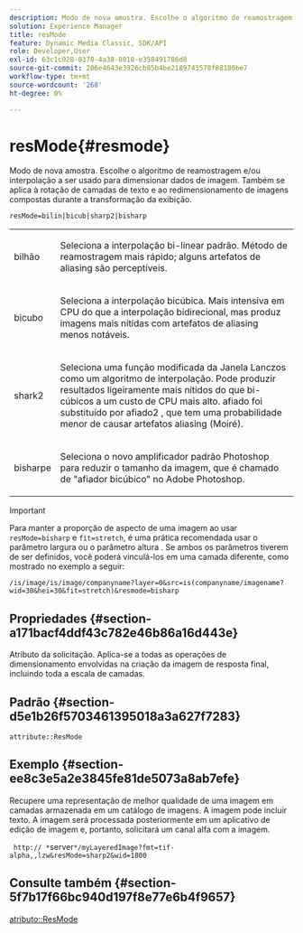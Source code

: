 ```yaml
---
description: Modo de nova amostra. Escolhe o algoritmo de reamostragem e/ou interpolação a ser usado para dimensionar dados de imagem. Também se aplica à rotação de camadas de texto e ao redimensionamento de imagens compostas durante a transformação da exibição.
solution: Experience Manager
title: resMode
feature: Dynamic Media Classic, SDK/API
role: Developer,User
exl-id: 63c1c028-0378-4a38-8018-e358491786d8
source-git-commit: 206e4643e3926cb85b4be2189743578f88180be7
workflow-type: tm+mt
source-wordcount: '268'
ht-degree: 0%

---
```


# resMode{#resmode}

Modo de nova amostra. Escolhe o algoritmo de reamostragem e/ou interpolação a ser usado para dimensionar dados de imagem. Também se aplica à rotação de camadas de texto e ao redimensionamento de imagens compostas durante a transformação da exibição.

`resMode=bilin|bicub|sharp2|bisharp`

<table id="table_FD658AC521E24EB9ADBB87F98549BC3B"> 
 <tbody> 
  <tr> 
   <td colname="col1"> <p> <span class="codeph"> bilhão  </span> </p> </td> 
   <td colname="col2"> <p>Seleciona a interpolação bi-linear padrão. Método de reamostragem mais rápido; alguns artefatos de aliasing são perceptíveis. </p> </td> 
  </tr> 
  <tr> 
   <td colname="col1"> <p> <span class="codeph"> bicubo  </span> </p> </td> 
   <td colname="col2"> <p>Seleciona a interpolação bicúbica. Mais intensiva em CPU do que a interpolação bidirecional, mas produz imagens mais nítidas com artefatos de aliasing menos notáveis. </p> </td> 
  </tr> 
  <tr> 
   <td colname="col1"> <p> <span class="codeph"> shark2  </span> </p> </td> 
   <td colname="col2"> <p>Seleciona uma função modificada da Janela Lanczos como um algoritmo de interpolação. Pode produzir resultados ligeiramente mais nítidos do que bi-cúbicos a um custo de CPU mais alto. <span class="codeph"> afiado  </span> foi substituído por  <span class="codeph"> afiado2  </span>, que tem uma probabilidade menor de causar artefatos aliasing (Moiré). </p> </td> 
  </tr> 
  <tr> 
   <td colname="col1"> <p> <span class="codeph"> bisharpe  </span> </p> </td> 
   <td colname="col2"> <p>Seleciona o novo amplificador padrão Photoshop para reduzir o tamanho da imagem, que é chamado de "afiador bicúbico" no Adobe Photoshop. </p> </td> 
  </tr> 
 </tbody> 
</table>

>[!IMPORTANT]
>
>Para manter a proporção de aspecto de uma imagem ao usar `resMode=bisharp` e `fit=stretch`, é uma prática recomendada usar o parâmetro largura ou o parâmetro altura . Se ambos os parâmetros tiverem de ser definidos, você poderá vinculá-los em uma camada diferente, como mostrado no exemplo a seguir:
>
>`/is/image/is/image/companyname?layer=0&src=is(companyname/imagename?wid=30&hei=30&fit=stretch)&resmode=bisharp`

## Propriedades {#section-a171bacf4ddf43c782e46b86a16d443e}

Atributo da solicitação. Aplica-se a todas as operações de dimensionamento envolvidas na criação da imagem de resposta final, incluindo toda a escala de camadas.

## Padrão {#section-d5e1b26f5703461395018a3a627f7283}

`attribute::ResMode`

## Exemplo {#section-ee8c3e5a2e3845fe81de5073a8ab7efe}

Recupere uma representação de melhor qualidade de uma imagem em camadas armazenada em um catálogo de imagens. A imagem pode incluir texto. A imagem será processada posteriormente em um aplicativo de edição de imagem e, portanto, solicitará um canal alfa com a imagem.

` http:// *`server`*/myLayeredImage?fmt=tif-alpha,,lzw&resMode=sharp2&wid=1800`

## Consulte também {#section-5f7b17f66bc940d197f8e77e6b4f9657}

[atributo::ResMode](../../../../../is-api/image-catalog/image-serving-api-ref/c-image-catalog-reference/c-attributes-reference/r-is-cat-resmode.md#reference-609095ef568743a086f28d87c54dafa2)
